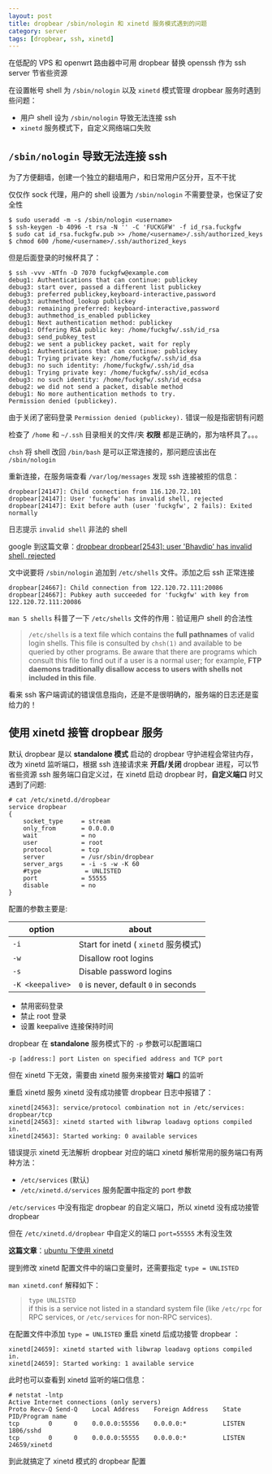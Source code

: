 ```yaml
---
layout: post
title: dropbear /sbin/nologin 和 xinetd 服务模式遇到的问题
category: server
tags: [dropbear, ssh, xinetd]
---
```


在低配的 VPS 和 openwrt 路由器中可用 dropbear 替换 openssh 作为 ssh server 节省些资源

在设置帐号 shell 为 `/sbin/nologin` 以及 `xinetd` 模式管理 dropbear 服务时遇到些问题：

- 用户 shell 设为 `/sbin/nologin` 导致无法连接 ssh
- `xinetd` 服务模式下，自定义网络端口失败

## `/sbin/nologin` 导致无法连接 ssh

为了方便翻墙，创建一个独立的翻墙用户，和日常用户区分开，互不干扰

仅仅作 sock 代理，用户的 shell 设置为 `/sbin/nologin` 不需要登录，也保证了安全性

    $ sudo useradd -m -s /sbin/nologin <username>
    $ ssh-keygen -b 4096 -t rsa -N '' -C 'FUCKGFW' -f id_rsa.fuckgfw
    $ sudo cat id_rsa.fuckgfw.pub >> /home/<username>/.ssh/authorized_keys
    $ chmod 600 /home/<username>/.ssh/authorized_keys

但是后面登录的时候杯具了：

    $ ssh -vvv -NTfn -D 7070 fuckgfw@example.com
    debug1: Authentications that can continue: publickey
    debug3: start over, passed a different list publickey
    debug3: preferred publickey,keyboard-interactive,password
    debug3: authmethod_lookup publickey
    debug3: remaining preferred: keyboard-interactive,password
    debug3: authmethod_is_enabled publickey
    debug1: Next authentication method: publickey
    debug1: Offering RSA public key: /home/fuckgfw/.ssh/id_rsa
    debug3: send_pubkey_test
    debug2: we sent a publickey packet, wait for reply
    debug1: Authentications that can continue: publickey
    debug1: Trying private key: /home/fuckgfw/.ssh/id_dsa
    debug3: no such identity: /home/fuckgfw/.ssh/id_dsa
    debug1: Trying private key: /home/fuckgfw/.ssh/id_ecdsa
    debug3: no such identity: /home/fuckgfw/.ssh/id_ecdsa
    debug2: we did not send a packet, disable method
    debug1: No more authentication methods to try.
    Permission denied (publickey).

由于关闭了密码登录 `Permission denied (publickey).` 错误一般是指密钥有问题

检查了 `/home` 和 `~/.ssh` 目录相关的文件/夹 **权限** 都是正确的，那为啥杯具了。。。

`chsh` 将 shell 改回 `/bin/bash` 是可以正常连接的，那问题应该出在 `/sbin/nologin`

重新连接，在服务端查看 `/var/log/messages` 发现 ssh 连接被拒的信息：

    dropbear[24147]: Child connection from 116.120.72.101
    dropbear[24147]: User 'fuckgfw' has invalid shell, rejected
    dropbear[24147]: Exit before auth (user 'fuckgfw', 2 fails): Exited normally

日志提示 `invalid shell` 非法的 shell

google 到这篇文章：[dropbear dropbear[2543]: user 'Bhavdip' has invalid shell, rejected](http://blog.sina.com.cn/s/blog_6ab264c601011s8m.html)

文中说要将 `/sbin/nologin` 追加到 `/etc/shells` 文件。添加之后 ssh 正常连接

    dropbear[24667]: Child connection from 122.120.72.111:20086
    dropbear[24667]: Pubkey auth succeeded for 'fuckgfw' with key from 122.120.72.111:20086

`man 5 shells` 科普了一下 `/etc/shells` 文件的作用：验证用户 shell 的合法性

> `/etc/shells` is a text file which contains the **full pathnames** of valid login shells.
> This file is consulted by `chsh(1)` and available to be queried by other programs.
> Be aware that there are programs which consult this file to find out if a user is a normal user;
> for example, **FTP daemons traditionally disallow access to users with shells not included in this file**.

看来 ssh 客户端调试的错误信息指向，还是不是很明确的，服务端的日志还是蛮给力的！

## 使用 xinetd 接管 dropbear 服务

默认 dropbear 是以 **standalone 模式** 启动的 dropbear 守护进程会常驻内存，
改为 xinetd 监听端口，根据 ssh 连接请求来 **开启/关闭** dropbear 进程，可以节省些资源
ssh 服务端口自定义过，在 xinetd 启动 dropbear 时，**自定义端口** 时又遇到了问题:

    # cat /etc/xinetd.d/dropbear
    service dropbear
    {
        socket_type     = stream
        only_from       = 0.0.0.0
        wait            = no
        user            = root
        protocol        = tcp
        server          = /usr/sbin/dropbear
        server_args     = -i -s -w -K 60
        #type            = UNLISTED
        port            = 55555
        disable         = no
    }

配置的参数主要是:

option | about
------ | -----
`-i` | Start for inetd ( `xinetd` 服务模式)
`-w` | Disallow root logins
`-s` | Disable password logins
`-K <keepalive>` | `0` is never, default `0` in seconds

- 禁用密码登录
- 禁止 root 登录
- 设置 keepalive 连接保持时间

dropbear 在 **standalone** 服务模式下的 `-p` 参数可以配置端口

    -p [address:] port Listen on specified address and TCP port

但在 xinetd 下无效，需要由 xinetd 服务来接管对 **端口** 的监听

重启 xinetd 服务 xinetd 没有成功接管 dropbear 日志中报错了：

    xinetd[24563]: service/protocol combination not in /etc/services: dropbear/tcp
    xinetd[24563]: xinetd started with libwrap loadavg options compiled in.
    xinetd[24563]: Started working: 0 available services

错误提示 xinetd 无法解析 dropbear 对应的端口 xinetd 解析常用的服务端口有两种方法：

- `/etc/services` (默认)
- `/etc/xinetd.d/services` 服务配置中指定的 port 参数

`/etc/services` 中没有指定 dropbear 的自定义端口，所以 xinetd 没有成功接管 dropbear

但在 `/etc/xinetd.d/dropbear` 中自定义的端口 `port=55555` 木有没生效

**这篇文章**：[ubuntu 下使用 xinetd](http://phl.iteye.com/blog/1815778)

提到修改 xinetd 配置文件中的端口变量时，还需要指定 `type = UNLISTED`

`man xinetd.conf` 解释如下：

>   `type UNLISTED`  
>   if this is a service not listed in a standard system file (like
>   `/etc/rpc` for RPC services, or `/etc/services` for non-RPC services).

在配置文件中添加 `type = UNLISTED` 重启 xinetd 后成功接管 dropbear ：

    xinetd[24659]: xinetd started with libwrap loadavg options compiled in.
    xinetd[24659]: Started working: 1 available service

此时也可以查看到 xinetd 监听的端口信息：

    # netstat -lntp
    Active Internet connections (only servers)
    Proto Recv-Q Send-Q    Local Address    Foreign Address    State     PID/Program name
    tcp        0      0    0.0.0.0:55556    0.0.0.0:*          LISTEN    1806/sshd
    tcp        0      0    0.0.0.0:55555    0.0.0.0:*          LISTEN    24659/xinetd

到此就搞定了 xinetd 模式的 dropbear 配置

